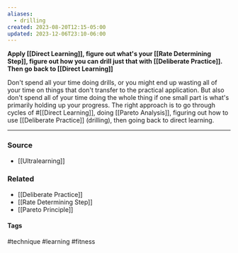 ```yaml
---
aliases:
  - drilling
created: 2023-08-20T12:15-05:00
updated: 2023-12-06T23:10-06:00
---
```


**Apply [[Direct Learning]], figure out what's your [[Rate Determining Step]], figure out how you can drill just that with [[Deliberate Practice]]. Then go back to [[Direct Learning]]**

Don't spend all your time doing drills, or you might end up wasting all of your time on things that don't transfer to the practical application. But also don't spend all of your time doing the whole thing if one small part is what's primarily holding up your progress. The right approach is to go through cycles of #[[Direct Learning]], doing [[Pareto Analysis]], figuring out how to use [[Deliberate Practice]] (drilling), then going back to direct learning. 

---
### Source
- [[Ultralearning]]

### Related
- [[Deliberate Practice]]
- [[Rate Determining Step]]
- [[Pareto Principle]]

#### Tags
#technique #learning #fitness 